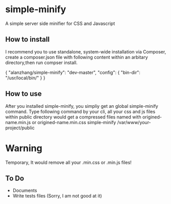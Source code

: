 simple-minify
=============

A simple server side minifier for CSS and Javascript

<h2>How to install</h2>
<p>
    I recommend you to use standalone, system-wide installation via Composer, create a composer.json file with following content within an arbitary directory,then run compser install.
</p>
<p>
{
    "alanzhang/simple-minify": "dev-master",
    "config": {
        "bin-dir": "/usr/local/bin/"
    }
}
</p>

<h2>
    How to use
</h2>
<p>
    After you installed simple-minify, you simpliy get an global simple-minify command.
    Type following command by your cli, all your css and js files within public directory would get a compressed files named with origined-name.min.js or origined-name.min.css
    simple-minify /var/www/your-project/public
</p>

<h1>
    Warning
</h1>
<p>
    Temporary, It would remove all your .min.css or .min.js files!
</p>

<h2>To Do</h2>
<ul>
    <li>
        Documents
    </li>
    <li>
        Write tests files  (Sorry, I am not good at it)
    </li>
</ul>
